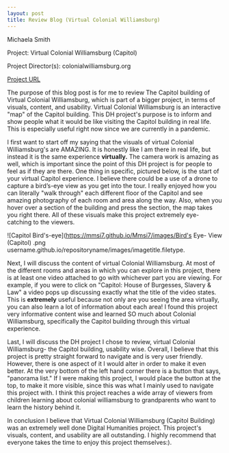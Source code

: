 ```yaml
---
layout: post
title: Review Blog (Virtual Colonial Williamsburg)
---
```

Michaela Smith

Project: Virtual Colonial Williamsburg (Capitol)

Project Director(s): colonialwilliamsburg.org 

[Project URL](http://virtualtours.colonialwilliamsburg.org/capitol/)

The purpose of this blog post is for me to review The Capitol building of Virtual Colonial Williamsburg, which is part of a bigger project, in terms of visuals, content, and usability. Virtual Colonial Williamsburg is an interactive "map" of the Capitol building. This DH project's purpose is to inform and show people what it would be like visiting the Capitol building in real life. This is especially useful right now since we are currently in a pandemic. 

I first want to start off my saying that the visuals of virtual Colonial Williamsburg's are AMAZING. It is honestly like I am there in real life, but instead it is the same experience **virtually.** The camera work is amazing as well, which is important since the point of this DH project is for people to feel as if they are there. One thing in specific, pictured below, is the start of your virtual Capitol experience. I believe there could be a use of a drone to capture a bird’s-eye view as you get into the tour. I really enjoyed how you can literally "walk through" each different floor of the Capitol and see amazing photography of each room and area along the way. Also, when you hover over a section of the building and press the section, the map takes you right there. All of these visuals make this project extremely eye-catching to the viewers.  

![Capitol Bird's-eye](https://mmsi7.github.io/Mmsi7/images/Bird's Eye- View (Capitol) .png
username.github.io/repositoryname/images/imagetitle.filetype.

Next, I will discuss the content of virtual Colonial Williamsburg. At most of the different rooms and areas in which you can explore in this project, there is at least one video attached to go with whichever part you are viewing. For example, if you were to click on "Capitol: House of Burgesses, Slavery & Law" a video pops up discussing exactly what the title of the video states. This is **extremely** useful because not only are you seeing the area virtually, you can also learn a lot of information about each area! I found this project very informative content wise and learned SO much about Colonial Williamsburg, specifically the Capitol building through this virtual experience.

Last, I will discuss the DH project I chose to review, virtual Colonial Williamsburg- the Capitol building, usability wise. Overall, I believe that this project is pretty straight forward to navigate and is very user friendly. However, there is one aspect of it I would alter in order to make it even better. At the very bottom of the left hand corner there is a button that says, "panorama list." If I were making this project, I would place the button at the top, to make it more visible, since this was what I mainly used to navigate this project with. I think this project reaches a wide array of viewers from children learning about colonial williamsburg to grandparents who want to learn the history behind it. 

In conclusion I believe that Virtual Colonial Williamsburg (Capitol Building) was an extremely well done Digital Humanities project. This project's visuals, content, and usability are all outstanding. I highly recommend that everyone takes the time to enjoy this project themselves:). 
